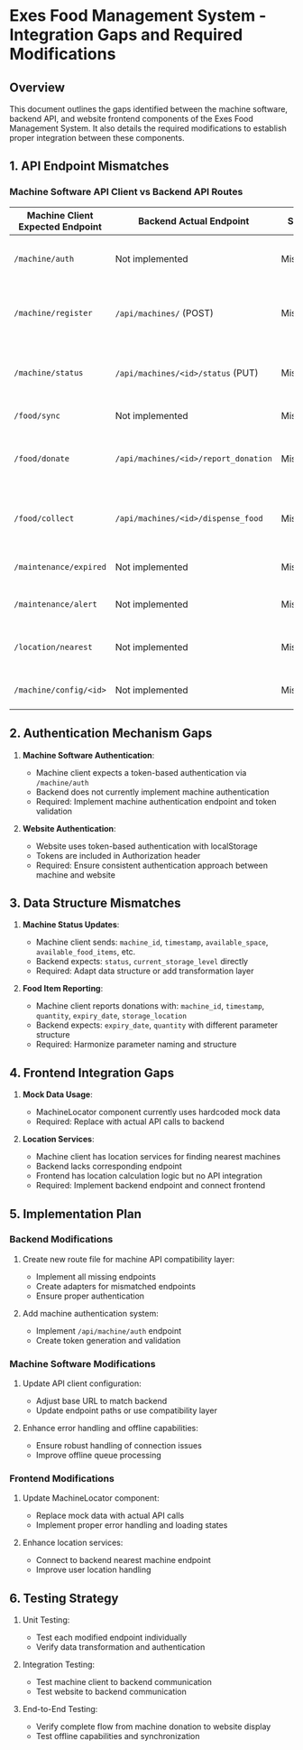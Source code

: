 # Exes Food Management System - Integration Gaps and Required Modifications

## Overview
This document outlines the gaps identified between the machine software, backend API, and website frontend components of the Exes Food Management System. It also details the required modifications to establish proper integration between these components.

## 1. API Endpoint Mismatches

### Machine Software API Client vs Backend API Routes

| Machine Client Expected Endpoint | Backend Actual Endpoint | Status | Required Action |
|----------------------------------|-------------------------|--------|-----------------|
| `/machine/auth` | Not implemented | Missing | Add authentication endpoint for machines |
| `/machine/register` | `/api/machines/` (POST) | Mismatch | Update machine client or add redirect endpoint |
| `/machine/status` | `/api/machines/<id>/status` (PUT) | Mismatch | Update machine client or add redirect endpoint |
| `/food/sync` | Not implemented | Missing | Add food sync endpoint |
| `/food/donate` | `/api/machines/<id>/report_donation` | Mismatch | Update machine client or add redirect endpoint |
| `/food/collect` | `/api/machines/<id>/dispense_food` | Mismatch | Update machine client or add redirect endpoint |
| `/maintenance/expired` | Not implemented | Missing | Add expired food removal endpoint |
| `/maintenance/alert` | Not implemented | Missing | Add alert reporting endpoint |
| `/location/nearest` | Not implemented | Missing | Add nearest machine location endpoint |
| `/machine/config/<id>` | Not implemented | Missing | Add machine configuration endpoint |

## 2. Authentication Mechanism Gaps

1. **Machine Software Authentication**:
   - Machine client expects a token-based authentication via `/machine/auth`
   - Backend does not currently implement machine authentication
   - Required: Implement machine authentication endpoint and token validation

2. **Website Authentication**:
   - Website uses token-based authentication with localStorage
   - Tokens are included in Authorization header
   - Required: Ensure consistent authentication approach between machine and website

## 3. Data Structure Mismatches

1. **Machine Status Updates**:
   - Machine client sends: `machine_id`, `timestamp`, `available_space`, `available_food_items`, etc.
   - Backend expects: `status`, `current_storage_level` directly
   - Required: Adapt data structure or add transformation layer

2. **Food Item Reporting**:
   - Machine client reports donations with: `machine_id`, `timestamp`, `quantity`, `expiry_date`, `storage_location`
   - Backend expects: `expiry_date`, `quantity` with different parameter structure
   - Required: Harmonize parameter naming and structure

## 4. Frontend Integration Gaps

1. **Mock Data Usage**:
   - MachineLocator component currently uses hardcoded mock data
   - Required: Replace with actual API calls to backend

2. **Location Services**:
   - Machine client has location services for finding nearest machines
   - Backend lacks corresponding endpoint
   - Frontend has location calculation logic but no API integration
   - Required: Implement backend endpoint and connect frontend

## 5. Implementation Plan

### Backend Modifications

1. Create new route file for machine API compatibility layer:
   - Implement all missing endpoints
   - Create adapters for mismatched endpoints
   - Ensure proper authentication

2. Add machine authentication system:
   - Implement `/api/machine/auth` endpoint
   - Create token generation and validation

### Machine Software Modifications

1. Update API client configuration:
   - Adjust base URL to match backend
   - Update endpoint paths or use compatibility layer

2. Enhance error handling and offline capabilities:
   - Ensure robust handling of connection issues
   - Improve offline queue processing

### Frontend Modifications

1. Update MachineLocator component:
   - Replace mock data with actual API calls
   - Implement proper error handling and loading states

2. Enhance location services:
   - Connect to backend nearest machine endpoint
   - Improve user location handling

## 6. Testing Strategy

1. Unit Testing:
   - Test each modified endpoint individually
   - Verify data transformation and authentication

2. Integration Testing:
   - Test machine client to backend communication
   - Test website to backend communication

3. End-to-End Testing:
   - Verify complete flow from machine donation to website display
   - Test offline capabilities and synchronization
